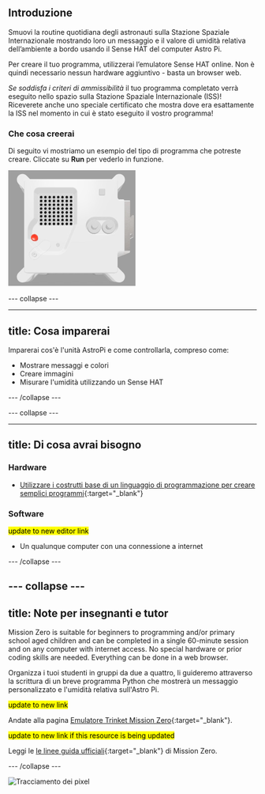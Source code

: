 ## Introduzione

Smuovi la routine quotidiana degli astronauti sulla Stazione Spaziale Internazionale mostrando loro un messaggio e il valore di umidità relativa dell’ambiente a bordo usando il Sense HAT del computer Astro Pi.

Per creare il tuo programma, utilizzerai l’emulatore Sense HAT online. Non è quindi necessario nessun hardware aggiuntivo - basta un browser web.

*Se soddisfa i criteri di ammissibilità* il tuo programma completato verrà eseguito nello spazio sulla Stazione Spaziale Internazionale (ISS)! Riceverete anche uno speciale certificato che mostra dove era esattamente la ISS nel momento in cui è stato eseguito il vostro programma!

### Che cosa creerai

Di seguito vi mostriamo un esempio del tipo di programma che potreste creare. Cliccate su **Run** per vederlo in funzione.

![L'emulatore HAT Sense Trinket esegue un programma di esempio che fa scorrere il valore dell'umidità sulla matrice di LED e mostra l'immagine di un pesce](images/M0_4.gif)


--- collapse ---

---
title: Cosa imparerai
---

Imparerai cos'è l'unità AstroPi e come controllarla, compreso come:
+ Mostrare messaggi e colori
+ Creare immagini
+ Misurare l'umidità utilizzando un Sense HAT

--- /collapse ---

--- collapse ---

---
title: Di cosa avrai bisogno
---

### Hardware

+ [Utilizzare i costrutti base di un linguaggio di programmazione per creare semplici programmi](https://curriculum.raspberrypi.org/programming/creator/){:target="_blank"}

### Software

<mark> update to new editor link </mark>
+ Un qualunque computer con una connessione a internet

--- /collapse ---

--- collapse ---
---
title: Note per insegnanti e tutor
---

Mission Zero is suitable for beginners to programming and/or primary school aged children and can be completed in a single 60-minute session and on any computer with internet access. No special hardware or prior coding skills are needed. Everything can be done in a web browser.

Organizza i tuoi studenti in gruppi da due a quattro, li guideremo attraverso la scrittura di un breve programma Python che mostrerà un messaggio personalizzato e l'umidità relativa sull'Astro Pi.

<mark> update to new link </mark>

Andate alla pagina [Emulatore Trinket Mission Zero](https://trinket.io/mission-zero){:target="_blank"}.

<mark> update to new link if this resource is being updated </mark>

 Leggi le [le linee guida ufficiali](https://astro-pi.org/media/mission-zero-guidelines/Astro_Pi_Mission_Zero_Guidelines_2021_22-it.pdf){:target="_blank"} di Mission Zero.

--- /collapse ---

![Tracciamento dei pixel](https://code.org/api/hour/begin_raspberrypi_astropi.png)

